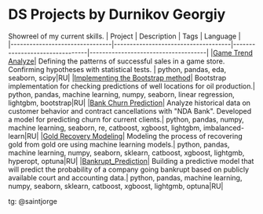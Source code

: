 # DS Projects by Durnikov Georgiy

Showreel of my current skills.
| Project   |  Description | Tags  |  Language  |  
|--------------------------------|-------------------------------------|--------------------------------|-------------------------------------|
|[Game Trend Analyze](https://github.com/ooohmygosha/DS_Projects_by_DurnikovG/tree/main/Game_Trends_Analyze)| Defining the patterns of successful sales in a game store. Confirming hypotheses with statistical tests. | python, pandas, eda, seaborn, scipy|RU| 
|[Implementing the Bootstrap method](https://github.com/ooohmygosha/DS_Projects_by_DurnikovG/blob/main/Simple_Bootstrap/README.md)| Bootstrap implementation for checking predictions of well locations for oil production.| python, pandas, machine learning, numpy, seaborn, linear regression, lightgbm, bootstrap|RU|
|[Bank Churn Prediction](https://github.com/ooohmygosha/DS_Projects_by_DurnikovG/tree/main/Bank_Churn_Prediction)| Analyze historical data on customer behavior and contract cancellations with "NDA Bank". Developed a model for predicting churn for current clients.| python, pandas, numpy, machine learning, seaborn, re, catboost, xgboost, lightgbm, imbalanced-learn|RU| 
|[Gold Recovery Modeling](https://github.com/ooohmygosha/DS_Projects_by_DurnikovG/tree/main/Gold_Recovery_Modeling)| Modeling the process of recovering gold from gold ore using machine learning models.| python, pandas, machine learning, numpy, seaborn, sklearn, catboost, xgboost, lightgmb, hyperopt, optuna|RU|
|[Bankrupt_Prediction](https://github.com/ooohmygosha/DS_Projects_by_DurnikovG/tree/main/Bankrupt_Prediction)| Building a predictive model that will predict the probability of a company going bankrupt based on publicly available court and accounting data.| python, pandas, machine learning, numpy, seaborn, sklearn, catboost, xgboost, lightgmb, optuna|RU| 

tg: @saintjorge
